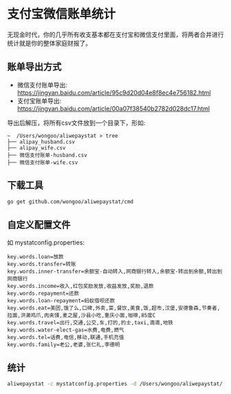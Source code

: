 # 支付宝微信账单统计

无现金时代，你的几乎所有收支基本都在支付宝和微信支付里面，将两者合并进行统计就是你的整体家庭财报了。

## 账单导出方式
- 微信支付账单导出: https://jingyan.baidu.com/article/95c9d20d04e8f8ec4e756182.html
- 支付宝账单导出: https://jingyan.baidu.com/article/00a07f38540b2782d028dc17.html

导出后解压，将所有csv文件放到一个目录下，形如:
```
~  /Users/wongoo/aliwepaystat > tree
├── alipay_husband.csv
├── alipay_wife.csv
├── 微信支付账单-husband.csv
├── 微信支付账单-wife.csv
```

## 下载工具

```bash
go get github.com/wongoo/aliwepaystat/cmd
```

## 自定义配置文件

如 mystatconfig.properties:
```
key.words.loan=放款
key.words.transfer=转账
key.words.inner-transfer=余额宝-自动转入,网商银行转入,余额宝-转出到余额,转出到网商银行
key.words.income=收入,红包奖励发放,收益发放,奖励,退款
key.words.repayment=还款
key.words.loan-repayment=蚂蚁借呗还款
key.words.eat=美团,饿了么,口碑,外卖,菜,餐饮,美食,饭,超市,汉堡,安德鲁森,节奏者,拉面,洪濑鸡爪,肉夹馍,麦之屋,沙县小吃,重庆小面,咖啡,85度C
key.words.travel=出行,交通,公交,车,打的,的士,taxi,滴滴,地铁
key.words.water-elect-gas=水费,电费,燃气
key.words.tel=话费,电信,移动,联通,手机充值
key.words.family=老公,老婆,张仁礼,李德明
```

## 统计

```bash
aliwepaystat -c mystatconfig.properties -d /Users/wongoo/aliwepaystat/
```